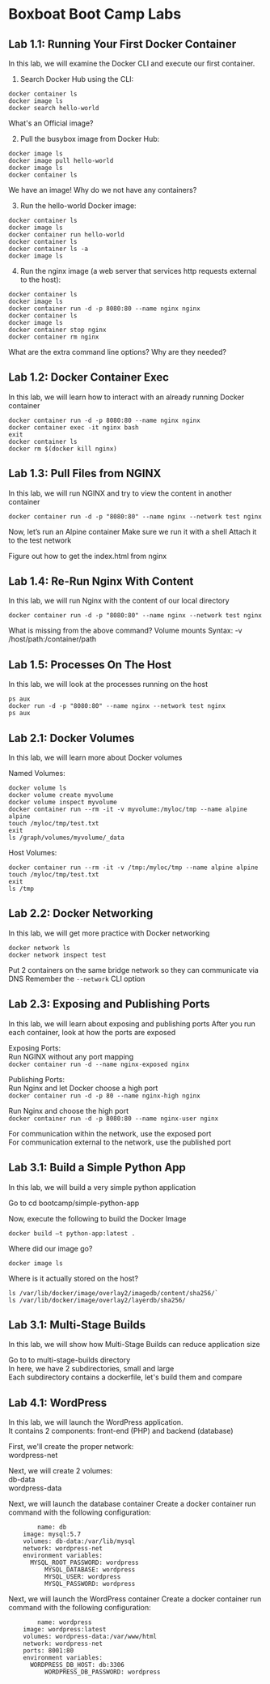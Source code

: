Boxboat Boot Camp Labs
=====================

Lab 1.1: Running Your First Docker Container
--------------------------------------------

In this lab, we will examine the Docker CLI and execute our first container.

1. Search Docker Hub using the CLI:

```
docker container ls
docker image ls
docker search hello-world
```
What's an Official image?

2. Pull the busybox image from Docker Hub:

```
docker image ls
docker image pull hello-world
docker image ls
docker container ls
```
We have an image! Why do we not have any containers?

3. Run the hello-world Docker image:

```
docker container ls
docker image ls
docker container run hello-world
docker container ls
docker container ls -a
docker image ls
```

4. Run the nginx image (a web server that services http requests external to the host):
```
docker container ls
docker image ls
docker container run -d -p 8080:80 --name nginx nginx
docker container ls
docker image ls
docker container stop nginx
docker container rm nginx
```
What are the extra command line options? Why are they needed?

Lab 1.2: Docker Container Exec
------------------------------

In this lab, we will learn how to interact with an already running Docker container

```
docker container run -d -p 8080:80 --name nginx nginx
docker container exec -it nginx bash
exit
docker container ls
docker rm $(docker kill nginx)
```

Lab 1.3: Pull Files from NGINX
-----------------------------------------

In this lab, we will run NGINX and try to view the content in another container

`docker container run -d -p "8080:80" --name nginx --network test nginx`

Now, let’s run an Alpine container
Make sure we run it with a shell
Attach it to the test network

Figure out how to get the index.html from nginx

Lab 1.4: Re-Run Nginx With Content
----------------------------------

In this lab, we will run Nginx with the content of our local directory

`docker container run -d -p "8080:80" --name nginx --network test nginx`

What is missing from the above command? Volume mounts
Syntax: -v  /host/path:/container/path

Lab 1.5: Processes On The Host
------------------------------

In this lab, we will look at the processes running on the host

```
ps aux
docker run -d -p "8080:80" --name nginx --network test nginx
ps aux
```

Lab 2.1: Docker Volumes
-----------------------

In this lab, we will learn more about Docker volumes

Named Volumes:

```
docker volume ls
docker volume create myvolume
docker volume inspect myvolume
docker container run --rm -it -v myvolume:/myloc/tmp --name alpine alpine
touch /myloc/tmp/test.txt
exit
ls /graph/volumes/myvolume/_data
```

Host Volumes:

```
docker container run --rm -it -v /tmp:/myloc/tmp --name alpine alpine
touch /myloc/tmp/test.txt
exit
ls /tmp
```

Lab 2.2: Docker Networking
--------------------------

In this lab, we will get more practice with Docker networking

```
docker network ls
docker network inspect test
```

Put 2 containers on the same bridge network so they can communicate via DNS
Remember the `--network` CLI option

Lab 2.3: Exposing and Publishing Ports
--------------------------------------

In this lab, we will learn about exposing and publishing ports
After you run each container, look at how the ports are exposed

Exposing Ports:  
Run NGINX without any port mapping  
`docker container run -d --name nginx-exposed nginx`  

Publishing Ports:  
Run Nginx and let Docker choose a high port  
`docker container run -d -p 80 --name nginx-high nginx`  

Run Nginx and choose the high port  
`docker container run -d -p 8080:80 --name nginx-user nginx`  

For communication within the network, use the exposed port  
For communication external to the network, use the published port  

Lab 3.1: Build a Simple Python App
----------------------------------

In this lab, we will build a very simple python application

Go to cd bootcamp/simple-python-app

Now, execute the following to build the Docker Image

`docker build –t python-app:latest .`

Where did our image go?

`docker image ls`

Where is it actually stored on the host?

```
ls /var/lib/docker/image/overlay2/imagedb/content/sha256/`
ls /var/lib/docker/image/overlay2/layerdb/sha256/
````

Lab 3.1: Multi-Stage Builds
---------------------------

In this lab, we will show how Multi-Stage Builds can reduce application size  

Go to to multi-stage-builds directory  
In here, we have 2 subdirectories, small and large  
Each subdirectory contains a dockerfile, let's build them and compare  

Lab 4.1: WordPress
------------------

In this lab, we will launch the WordPress application.  
It contains 2 components: front-end (PHP) and backend (database)  

First, we'll create the proper network:  
	wordpress-net  

Next, we will create 2 volumes:  
	db-data  
	wordpress-data  

Next, we will launch the database container	
Create a docker container run command with the following configuration:
```
        name: db
	image: mysql:5.7
	volumes: db-data:/var/lib/mysql
	network: wordpress-net
	environment variables:
	  MYSQL_ROOT_PASSWORD: wordpress
      	  MYSQL_DATABASE: wordpress
      	  MYSQL_USER: wordpress
      	  MYSQL_PASSWORD: wordpress
```	

Next, we will launch the WordPress container
Create a docker container run command with the following configuration:
```
        name: wordpress
	image: wordpress:latest
	volumes: wordpress-data:/var/www/html
	network: wordpress-net
	ports: 8001:80
	environment variables:
	  WORDPRESS_DB_HOST: db:3306
      	  WORDPRESS_DB_PASSWORD: wordpress
```
